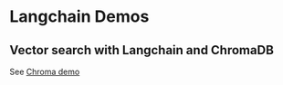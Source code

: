 # Langchain Demos 

## Vector search with Langchain and ChromaDB
See [Chroma demo](./vector-chroma/readme.md)

